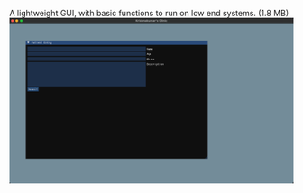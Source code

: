 A lightweight GUI, with basic functions to run on low end systems. (1.8 MB)
![alt text](https://github.com/5reep4thy/Dental_Clinic_Manager_imgui/blob/main/example_view.png?raw=true)
